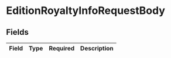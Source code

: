 # EditionRoyaltyInfoRequestBody


## Fields

| Field       | Type        | Required    | Description |
| ----------- | ----------- | ----------- | ----------- |